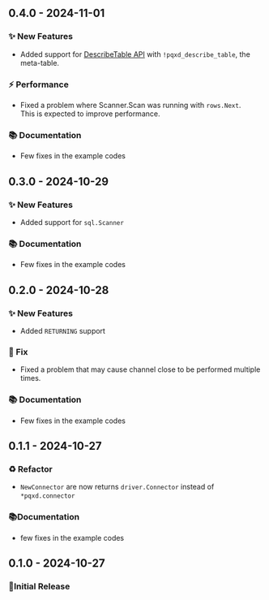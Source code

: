 ## 0.4.0 - 2024-11-01

### ✨ New Features

- Added support for [DescribeTable API](https://docs.aws.amazon.com/amazondynamodb/latest/APIReference/API_DescribeTable.html) with `!pqxd_describe_table`, the meta-table.

### ⚡️ Performance

- Fixed a problem where Scanner.Scan was running with `rows.Next`.  
  This is expected to improve performance.

### 📚 Documentation

- Few fixes in the example codes

## 0.3.0 - 2024-10-29

### ✨ New Features

- Added support for `sql.Scanner`

### 📚 Documentation

- Few fixes in the example codes

## 0.2.0 - 2024-10-28

### ✨ New Features

- Added `RETURNING` support

### 🐛 Fix

- Fixed a problem that may cause channel close to be performed multiple times.

### 📚 Documentation

- Few fixes in the example codes

## 0.1.1 - 2024-10-27

### ♻️ Refactor

- `NewConnector` are now returns `driver.Connector` instead of `*pqxd.connector`

### 📚Documentation

- few fixes in the example codes

## 0.1.0 - 2024-10-27

### 🎉Initial Release


